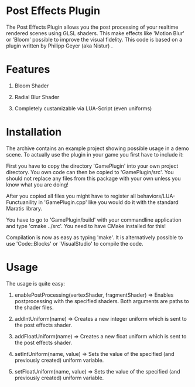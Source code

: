 Post Effects Plugin
===================

The Post Effects Plugin allows you the post processing of your realtime rendered scenes using GLSL shaders. This make effects like 'Motion Blur' or 'Bloom' possible to improve the visual fidelity. 
This code is based on a plugin written by Philipp Geyer (aka Nistur) . 

Features
===================

1) Bloom Shader

2) Radial Blur Shader

3) Completely custamizable via LUA-Script (even uniforms)

Installation
===================

The archive contains an example project showing possible usage in a demo scene. To actually use the plugin in your game you first have to include it: 

First you have to copy the directory 'GamePlugin' into your own project directory. You own code can then be copied to 'GamePlugin/src'. You should not replace any files from this package with your own unless you know what you are doing! 

After you copied all files you might have to register all behaviors/LUA-Functuanility in 'GamePlugin.cpp' like you would do it with the standard Maratis library. 

You have to go to 'GamePlugin/build' with your commandline application and type 'cmake ../src'. You need to have CMake installed for this! 

Compilation is now as easy as typing 'make'. It is alternatively possible to use 'Code::Blocks' or 'VisualStudio' to compile the code.

Usage
===================

The usage is quite easy:

1) enablePostProcessing(vertexShader, fragmentShader) => Enables postprocessing with the specified shaders. Both arguments are paths to the shader files.

2) addIntUniform(name) => Creates a new integer uniform which is sent to the post effects shader.

3) addFloatUniform(name) => Creates a new float uniform which is sent to the post effects shader.

4) setIntUniform(name, value) => Sets the value of the specified (and previously created) uniform variable.

5) setFloatUniform(name, value) => Sets the value of the specified (and previously created) uniform variable.